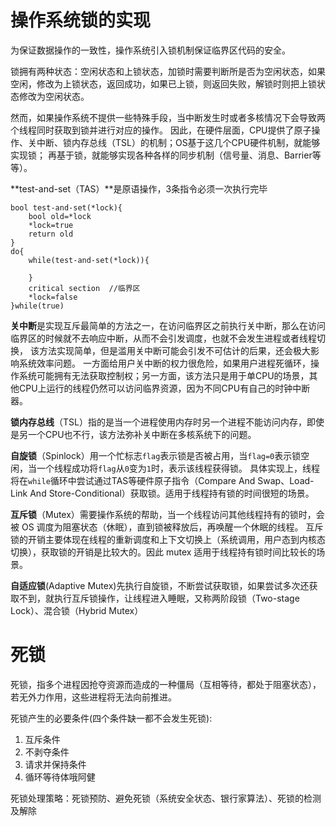 # 操作系统锁的实现

为保证数据操作的一致性，操作系统引入锁机制保证临界区代码的安全。

锁拥有两种状态：空闲状态和上锁状态，加锁时需要判断所是否为空闲状态，如果空闲，修改为上锁状态，返回成功，如果已上锁，则返回失败，解锁时则把上锁状态修改为空闲状态。

然而，如果操作系统不提供一些特殊手段，当中断发生时或者多核情况下会导致两个线程同时获取到锁并进行对应的操作。
因此，在硬件层面，CPU提供了原子操作、关中断、锁内存总线（TSL）的机制；OS基于这几个CPU硬件机制，就能够实现锁；
再基于锁，就能够实现各种各样的同步机制（信号量、消息、Barrier等等）。

**test-and-set（TAS）**是原语操作，3条指令必须一次执行完毕

    bool test-and-set(*lock){
        bool old=*lock
        *lock=true
        return old
    }
    do{
        while(test-and-set(*lock)){
        
        }
        critical section  //临界区
        *lock=false
    }while(true)


**关中断**是实现互斥最简单的方法之一，在访问临界区之前执行关中断，那么在访问临界区的时候就不去响应中断，从而不会引发调度，也就不会发生进程或者线程切换，
该方法实现简单，但是滥用关中断可能会引发不可估计的后果，还会极大影响系统效率问题。
一方面给用户关中断的权力很危险，如果用户进程死循环，操作系统可能拥有无法获取控制权；另一方面，该方法只是用于单CPU的场景，其他CPU上运行的线程仍然可以访问临界资源，因为不同CPU有自己的时钟中断器。

**锁内存总线**（TSL）指的是当一个进程使用内存时另一个进程不能访问内存，即使是另一个CPU也不行，该方法弥补关中断在多核系统下的问题。

**自旋锁**（Spinlock）用一个忙标志`flag`表示锁是否被占用，当`flag=0`表示锁空闲，当一个线程成功将`flag`从`0`变为`1`时，表示该线程获得锁。
具体实现上，线程将在`while`循环中尝试通过TAS等硬件原子指令（Compare And Swap、Load-Link And Store-Conditional）获取锁。适用于线程持有锁的时间很短的场景。

**互斥锁**（Mutex）需要操作系统的帮助，当一个线程访问其他线程持有的锁时，会被 OS 调度为阻塞状态（休眠），直到锁被释放后，再唤醒一个休眠的线程。
互斥锁的开销主要体现在线程的重新调度和上下文切换上（系统调用，用户态到内核态切换），获取锁的开销是比较大的。因此 mutex 适用于线程持有锁时间比较长的场景。

**自适应锁**(Adaptive Mutex)先执行自旋锁，不断尝试获取锁，如果尝试多次还获取不到，就执行互斥锁操作，让线程进入睡眠，又称两阶段锁（Two-stage Lock）、混合锁（Hybrid Mutex）


# 死锁

死锁，指多个进程因抢夺资源而造成的一种僵局（互相等待，都处于阻塞状态），若无外力作用，这些进程将无法向前推进。

死锁产生的必要条件(四个条件缺一都不会发生死锁):
1. 互斥条件
2. 不剥夺条件
3. 请求并保持条件
4. 循环等待体哦阿健

死锁处理策略：死锁预防、避免死锁（系统安全状态、银行家算法）、死锁的检测及解除
